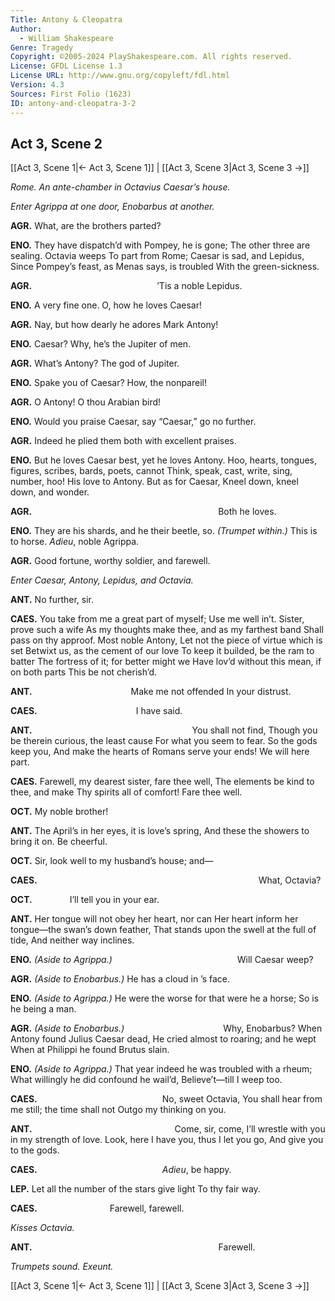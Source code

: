 ```yaml
---
Title: Antony & Cleopatra
Author: 
  - William Shakespeare
Genre: Tragedy
Copyright: ©2005-2024 PlayShakespeare.com. All rights reserved.
License: GFDL License 1.3
License URL: http://www.gnu.org/copyleft/fdl.html
Version: 4.3
Sources: First Folio (1623)
ID: antony-and-cleopatra-3-2
---
```


## Act 3, Scene 2
[[Act 3, Scene 1|← Act 3, Scene 1]] | [[Act 3, Scene 3|Act 3, Scene 3 →]]

*Rome. An ante-chamber in Octavius Caesar’s house.*

*Enter Agrippa at one door, Enobarbus at another.*

**AGR.**
What, are the brothers parted?

**ENO.**
They have dispatch’d with Pompey, he is gone;
The other three are sealing. Octavia weeps
To part from Rome; Caesar is sad, and Lepidus,
Since Pompey’s feast, as Menas says, is troubled
With the green-sickness.

**AGR.**
              ’Tis a noble Lepidus.

**ENO.**
A very fine one. O, how he loves Caesar!

**AGR.**
Nay, but how dearly he adores Mark Antony!

**ENO.**
Caesar? Why, he’s the Jupiter of men.

**AGR.**
What’s Antony? The god of Jupiter.

**ENO.**
Spake you of Caesar? How, the nonpareil!

**AGR.**
O Antony! O thou Arabian bird!

**ENO.**
Would you praise Caesar, say “Caesar,” go no further.

**AGR.**
Indeed he plied them both with excellent praises.

**ENO.**
But he loves Caesar best, yet he loves Antony.
Hoo, hearts, tongues, figures, scribes, bards, poets, cannot
Think, speak, cast, write, sing, number, hoo!
His love to Antony. But as for Caesar,
Kneel down, kneel down, and wonder.

**AGR.**
                     Both he loves.

**ENO.**
They are his shards, and he their beetle, so.
*(Trumpet within.)*
This is to horse. *Adieu*, noble Agrippa.

**AGR.**
Good fortune, worthy soldier, and farewell.

*Enter Caesar, Antony, Lepidus, and Octavia.*

**ANT.**
No further, sir.

**CAES.**
You take from me a great part of myself;
Use me well in’t. Sister, prove such a wife
As my thoughts make thee, and as my farthest band
Shall pass on thy approof. Most noble Antony,
Let not the piece of virtue which is set
Betwixt us, as the cement of our love
To keep it builded, be the ram to batter
The fortress of it; for better might we
Have lov’d without this mean, if on both parts
This be not cherish’d.

**ANT.**
           Make me not offended
In your distrust.

**CAES.**
           I have said.

**ANT.**
                  You shall not find,
Though you be therein curious, the least cause
For what you seem to fear. So the gods keep you,
And make the hearts of Romans serve your ends!
We will here part.

**CAES.**
Farewell, my dearest sister, fare thee well,
The elements be kind to thee, and make
Thy spirits all of comfort! Fare thee well.

**OCT.**
My noble brother!

**ANT.**
The April’s in her eyes, it is love’s spring,
And these the showers to bring it on. Be cheerful.

**OCT.**
Sir, look well to my husband’s house; and⁠—

**CAES.**
                         What,
Octavia?

**OCT.**
    I’ll tell you in your ear.

**ANT.**
Her tongue will not obey her heart, nor can
Her heart inform her tongue—the swan’s down feather,
That stands upon the swell at the full of tide,
And neither way inclines.

**ENO.**
*(Aside to Agrippa.)*
              Will Caesar weep?

**AGR.**
*(Aside to Enobarbus.)*
He has a cloud in ’s face.

**ENO.**
*(Aside to Agrippa.)*
He were the worse for that were he a horse;
So is he being a man.

**AGR.**
*(Aside to Enobarbus.)*
           Why, Enobarbus?
When Antony found Julius Caesar dead,
He cried almost to roaring; and he wept
When at Philippi he found Brutus slain.

**ENO.**
*(Aside to Agrippa.)*
That year indeed he was troubled with a rheum;
What willingly he did confound he wail’d,
Believe’t—till I weep too.

**CAES.**
              No, sweet Octavia,
You shall hear from me still; the time shall not
Outgo my thinking on you.

**ANT.**
                Come, sir, come,
I’ll wrestle with you in my strength of love.
Look, here I have you, thus I let you go,
And give you to the gods.

**CAES.**
              *Adieu*, be happy.

**LEP.**
Let all the number of the stars give light
To thy fair way.

**CAES.**
        Farewell, farewell.

*Kisses Octavia.*

**ANT.**
                     Farewell.

*Trumpets sound. Exeunt.*

[[Act 3, Scene 1|← Act 3, Scene 1]] | [[Act 3, Scene 3|Act 3, Scene 3 →]]